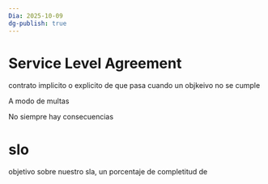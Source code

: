 ```yaml
---
Dia: 2025-10-09
dg-publish: true
---
```



# Service Level Agreement
contrato implicito o explicito de que pasa cuando un objkeivo no se cumple

A modo de multas 

No siempre hay consecuencias


# slo
objetivo sobre nuestro sla, un porcentaje de completitud de 